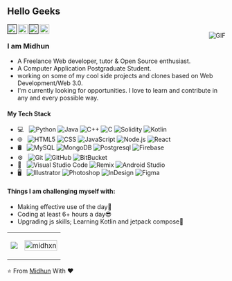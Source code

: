 ## Hello Geeks

<a href="">
  <img align="left" alt="Midhun's Linkdein" width="22px" src="https://cdn.jsdelivr.net/npm/simple-icons@v3/icons/linkedin.svg" />
</a>
<a href="https://github.com/midhxn">
  <img align="left" alt="Midhun's Github" width="22px" src="https://cdn.jsdelivr.net/npm/simple-icons@v3/icons/github.svg" />
</a>
<a href="">
  <img align="left" alt="Midhun's Telegram" width="22px" src="https://cdn.jsdelivr.net/npm/simple-icons@v3/icons/telegram.svg" />
</a>
<a href="https://www.hackerrank.com/midhunofficial">
  <img align="left" alt="Midhun's Hackerrank" width="22px" src="https://cdn.jsdelivr.net/npm/simple-icons@v3/icons/hackerrank.svg" />
</a>
<br />
<img align="right" alt="GIF" src="https://media.giphy.com/media/dbtDDSvWErdf2/giphy.gif" />

### I am Midhun
- A Freelance Web developer, tutor & Open Source enthusiast.
- A Computer Application Postgraduate Student. 
- working on some of my cool side projects and clones based on Web Development/Web 3.0.
- I'm currently looking for opportunities. I love to learn and contribute in any and every possible way.

#### My Tech Stack

- 💻 &nbsp;
  ![Python](https://img.shields.io/badge/-Python-333333?style=flat&logo=python)
  ![Java](https://img.shields.io/badge/-Java-333333?style=flat&logo=Java)
  ![C++](https://img.shields.io/badge/-C++-333333?style=flat&logo=C%2B%2B&logoColor=00599C)
  ![C](https://img.shields.io/badge/-C-333333?style=flat&logo=C%2B%2B&logoColor=00599C)
  ![Solidity](https://img.shields.io/badge/-Solidity-333333?style=flat&logo=solidity)
  ![Kotlin](https://img.shields.io/badge/-Kotlin-333333?style=flat&logo=kotlin)
- 🌐 &nbsp;
  ![HTML5](https://img.shields.io/badge/-HTML5-333333?style=flat&logo=HTML5)
  ![CSS](https://img.shields.io/badge/-CSS-333333?style=flat&logo=CSS3&logoColor=1572B6)
  ![JavaScript](https://img.shields.io/badge/-JavaScript-333333?style=flat&logo=javascript)
  ![Node.js](https://img.shields.io/badge/-Node.js-333333?style=flat&logo=node.js)
  ![React](https://img.shields.io/badge/-React-333333?style=flat&logo=react)
- 🛢 &nbsp;
  ![MySQL](https://img.shields.io/badge/-MySQL-333333?style=flat&logo=mysql)
  ![MongoDB](https://img.shields.io/badge/-MongoDB-333333?style=flat&logo=mongodb)
  ![Postgresql](https://img.shields.io/badge/-Postgresql-333333?style=flat&logo=postgresql)
  ![Firebase](https://img.shields.io/badge/-Firebase-333333?style=flat&logo=firebase)
- ⚙️ &nbsp;
  ![Git](https://img.shields.io/badge/-Git-333333?style=flat&logo=git)
  ![GitHub](https://img.shields.io/badge/-GitHub-333333?style=flat&logo=github)
  ![BitBucket](https://img.shields.io/badge/-BitBucket-333333?style=flat&logo=bitbucket)
- 🔧 &nbsp;
  ![Visual Studio Code](https://img.shields.io/badge/-Visual%20Studio%20Code-333333?style=flat&logo=visual-studio-code&logoColor=007ACC)
  ![Remix](https://img.shields.io/badge/-Remix-333333?style=flat&logo=remix)
  ![Android Studio](https://img.shields.io/badge/-AndroidStudio-333333?style=flat&logo=androidstudio)
- 🖥 &nbsp;
  ![Illustrator](https://img.shields.io/badge/-Illustrator-333333?style=flat&logo=adobe-illustrator)
  ![Photoshop](https://img.shields.io/badge/-Photoshop-333333?style=flat&logo=adobe-photoshop)
  ![InDesign](https://img.shields.io/badge/-InDesign-333333?style=flat&logo=adobe-indesign)
  ![Figma](https://img.shields.io/badge/-Figma-333333?style=flat&logo=figma)
 
 
  
#### Things I am challenging myself with:
- Making effective use of the day🤖
- Coding at least 6+ hours a day😎
- Upgrading js skills; Learning Kotlin and jetpack compose🥶
  
 
<table>
 <tr>
   <td>
     <p align="left"><a><img src="https://github-readme-stats.vercel.app/api?username=midhxn&count_private=true" /></a></p> 
   </td>
   <td>
     <p align="right"><img src="https://github-readme-streak-stats.herokuapp.com/?user=midhxn&layout=compact&theme=radical" alt="midhxn" width="100%" /></p>
  </td>
 </tr>
</table>

  

⭐️ From [Midhun](https://github.com/midhxn) With ♥️


